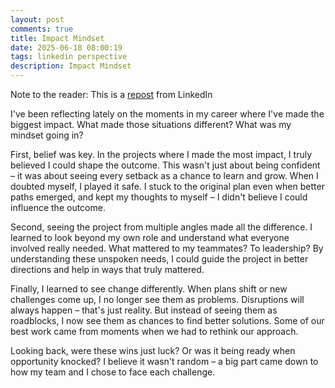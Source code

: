 ```yaml
---
layout: post
comments: true
title: Impact Mindset
date: 2025-06-18 08:00:19
tags: linkedin perspective
description: Impact Mindset
---
```


Note to the reader: This is a [repost](https://www.linkedin.com/posts/yewjinlim_ive-been-reflecting-lately-on-the-moments-activity-7283906226726281216-jXhm?utm_source=share&utm_medium=member_desktop&rcm=ACoAAAD4xmMBhqAf0RkmEot2NJkJA3gvq31H7Os) from LinkedIn

I've been reflecting lately on the moments in my career where I've made the biggest impact. What made those situations different? What was my mindset going in?

First, belief was key. In the projects where I made the most impact, I truly believed I could shape the outcome. This wasn't just about being confident – it was about seeing every setback as a chance to learn and grow. When I doubted myself, I played it safe. I stuck to the original plan even when better paths emerged, and kept my thoughts to myself – I didn't believe I could influence the outcome.

Second, seeing the project from multiple angles made all the difference. I learned to look beyond my own role and understand what everyone involved really needed. What mattered to my teammates? To leadership? By understanding these unspoken needs, I could guide the project in better directions and help in ways that truly mattered.

Finally, I learned to see change differently. When plans shift or new challenges come up, I no longer see them as problems. Disruptions will always happen – that's just reality. But instead of seeing them as roadblocks, I now see them as chances to find better solutions. Some of our best work came from moments when we had to rethink our approach.

Looking back, were these wins just luck? Or was it being ready when opportunity knocked? I believe it wasn't random – a big part came down to how my team and I chose to face each challenge.
